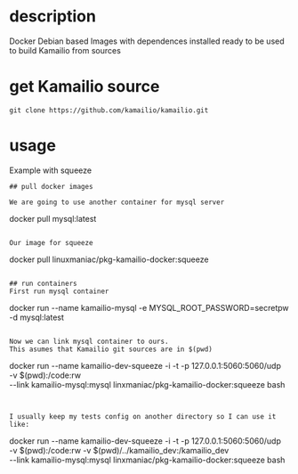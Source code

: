 # description

Docker Debian based Images with dependences installed ready to be used
to build Kamailio from sources

# get Kamailio source
```
git clone https://github.com/kamailio/kamailio.git
```
# usage

Example with squeeze

```
## pull docker images

We are going to use another container for mysql server

```
docker pull mysql:latest
```

Our image for squeeze

```
docker pull linuxmaniac/pkg-kamailio-docker:squeeze
```

## run containers
First run mysql container

```
docker run --name kamailio-mysql -e MYSQL_ROOT_PASSWORD=secretpw -d mysql:latest
```

Now we can link mysql container to ours.
This asumes that Kamailio git sources are in $(pwd)

```
docker run --name kamailio-dev-squeeze -i -t -p 127.0.0.1:5060:5060/udp \
 -v $(pwd):/code:rw \
 --link kamailio-mysql:mysql linxmaniac/pkg-kamailio-docker:squeeze bash
```


I usually keep my tests config on another directory so I can use it like:

```
docker run --name kamailio-dev-squeeze -i -t -p 127.0.0.1:5060:5060/udp \
 -v $(pwd):/code:rw -v $(pwd)/../kamailio_dev:/kamailio_dev \
 --link kamailio-mysql:mysql linxmaniac/pkg-kamailio-docker:squeeze bash
```